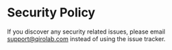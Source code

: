 # Security Policy

If you discover any security related issues, please email support@qirolab.com instead of using the issue tracker.
